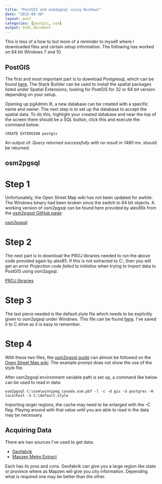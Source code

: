 ```yaml
---
title: "PostGIS and osm2pgsql using Windows"
date: "2015-09-30"
layout: post
categories: [postgis, osm]
output: html_document
---
```


This is less of a how to but more of a reminder to myself where I downloaded files and certain setup information.  The following has worked on 64 bit Windows 7 and 10.

## PostGIS

The first and most important part is to download Postgresql, which can be found [here](http://www.postgresql.org/download/windows/).  The Stack Builder can be used to install the spatial packages listed under Spatial Extensions, looking for PostGIS for 32 or 64 bit version depending on your setup.

Opening up pgAdmin III, a new database can be created with a specific name and owner.  The next step is to set up the database to accept the spatial data.  To do this, highlight your created database and near the top of the screen there should be a SQL button, click this and execute the command below:

```
CREATE EXTENSION postgis
```

An output of: *Query returned successfully with no result in 1480 ms.* should be returned.

## osm2pgsql

# Step 1

Unfortunately, the Open Street Map wiki has not been updated for awhile.  The Windows binary had been broken since the switch to 64 bit objects.  A working version of osm2pgsql can be found here provided by alex85k from the [osm2pgsql GitHub page](https://github.com/openstreetmap/osm2pgsql/issues/17):

[osm2pgsql](https://dl.dropboxusercontent.com/u/63393258/osm2pgsql_testRelease.zip)

# Step 2

The next part is to download the PROJ libraries needed to run the above code provided again by alex85.  If this is not extracted to C:\, then you will get an error *Projection code failed to initialise* when trying to import data to PostGIS using osm2pgsql.

[PROJ libraries](https://dl.dropboxusercontent.com/u/63393258/PROJ.zip)

# Step 3

The last piece needed is the default.style file which needs to be explicitly given to osm2pgsql under Windows.  This file can be found [here](https://raw.githubusercontent.com/openstreetmap/osm2pgsql/master/default.style).  I've saved it to C drive as it is easy to remember.

# Step 4

With these two files, the [osm2pgsql guide](http://wiki.openstreetmap.org/wiki/Osm2pgsql#Windows) can almost be followed on the [Open Street Map wiki](http://wiki.openstreetmap.org/wiki/Osm2pgsql#Windows).  The example prompt does not show the use of the style file.

After osm2pgsql environment variable path is set up, a command like below can be used to read in data:

```
osm2pgsql C:\osm\winnipeg_canada.osm.pbf -l -c -d gis -U postgres -H localhost -S C:\default.style
```

Importing larger regions, the cache may need to be enlarged with the -C flag.  Playing around with that value until you are able to read in the data may be necessary. 

## Acquiring Data

There are two sources I've used to get data:

- [Geofabrik](http://download.geofabrik.de/index.html)
- [Mapzen Metro Extract](https://mapzen.com/data/metro-extracts)

Each has its pros and cons.  Geofabrik can give you a large region like state or province where as Mapzen will give you city information.  Depending what is required one may be better than the other.

